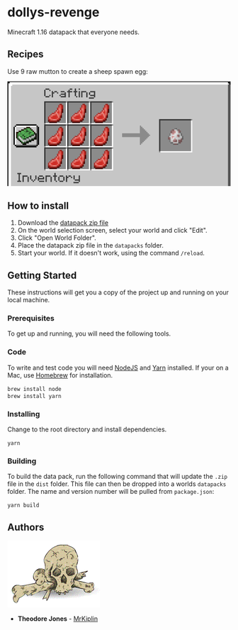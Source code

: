 # dollys-revenge

Minecraft 1.16 datapack that everyone needs.

## Recipes

Use 9 raw mutton to create a sheep spawn egg:

![](docs/recipes/sheep-spawn-egg.png)

## How to install

1. Download the [datapack zip file](https://github.com/MrKiplin/dollys-revenge/raw/main/dist/dollys-revenge-v1.0.1.zip)
2. On the world selection screen, select your world and click "Edit".
3. Click "Open World Folder".
4. Place the datapack zip file in the `datapacks` folder.
5. Start your world. If it doesn't work, using the command `/reload`.

## Getting Started

These instructions will get you a copy of the project up and running on your local machine.

### Prerequisites

To get up and running, you will need the following tools.

### Code

To write and test code you will need [NodeJS](https://nodejs.org/en/) and [Yarn](https://yarnpkg.com/lang/en/) installed. If your on a Mac, use [Homebrew](https://docs.brew.sh/Installation) for installation.

```
brew install node
brew install yarn
```

### Installing

Change to the root directory and install dependencies.

```
yarn
```

### Building

To build the data pack, run the following command that will update the `.zip` file in the `dist` folder. This file can then be dropped into a worlds `datapacks` folder. The name and version number will be pulled from `package.json`:

```
yarn build
```

## Authors

![](docs/mrkiplin-icon.gif)

- **Theodore Jones** - [MrKiplin](https://github.com/MrKiplin)
